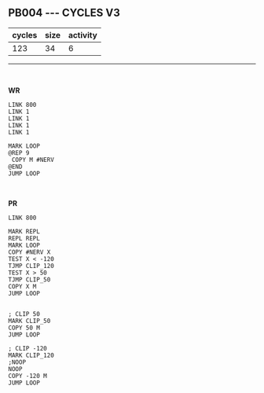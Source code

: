 ## PB004 --- CYCLES V3

| cycles | size | activity |
| ------ | ---- | -------- |
| 123 | 34 | 6 |
<hr>
<br>

**WR**

```
LINK 800
LINK 1
LINK 1
LINK 1
LINK 1

MARK LOOP
@REP 9
 COPY M #NERV
@END
JUMP LOOP
```

<br>

**PR**

```
LINK 800

MARK REPL
REPL REPL
MARK LOOP
COPY #NERV X
TEST X < -120
TJMP CLIP_120
TEST X > 50
TJMP CLIP_50
COPY X M
JUMP LOOP


; CLIP 50
MARK CLIP_50
COPY 50 M
JUMP LOOP

; CLIP -120
MARK CLIP_120
;NOOP
NOOP
COPY -120 M
JUMP LOOP
```
